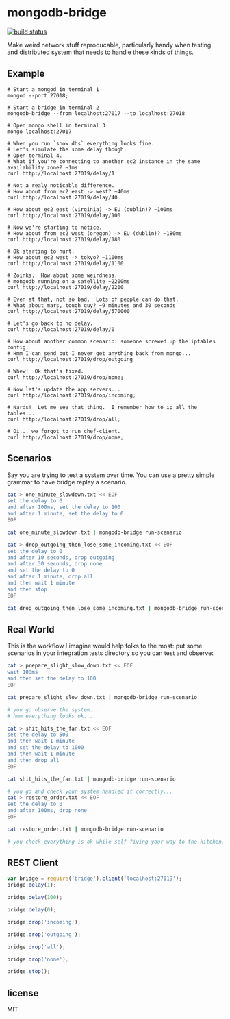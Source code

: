 # mongodb-bridge

[![build status](https://secure.travis-ci.org/imlucas/mongodb-bridge.png)](http://travis-ci.org/imlucas/mongodb-bridge)

Make weird network stuff reproducable, particularly handy when testing
and distributed system that needs to handle these kinds of things.

## Example

```
# Start a mongod in terminal 1
mongod --port 27018;

# Start a bridge in terminal 2
mongodb-bridge --from localhost:27017 --to localhost:27018

# Open mongo shell in terminal 3
mongo localhost:27017

# When you run `show dbs` everything looks fine.
# Let's simulate the some delay though.
# Open terminal 4.
# What if you're connecting to another ec2 instance in the same availability zone? ~1ms
curl http://localhost:27019/delay/1

# Not a realy noticable difference.
# How about from ec2 east -> west? ~40ms
curl http://localhost:27019/delay/40

# How about ec2 east (virginia) -> EU (dublin)? ~100ms
curl http://localhost:27019/delay/100

# Now we're starting to notice.
# How about from ec2 west (oregon) -> EU (dublin)? ~180ms
curl http://localhost:27019/delay/180

# Ok starting to hurt.
# How about ec2 west -> tokyo? ~1100ms
curl http://localhost:27019/delay/1100

# Zoinks.  How about some weirdness.
# mongodb running on a satellite ~2200ms
curl http://localhost:27019/delay/2200

# Even at that, not so bad.  Lots of people can do that.
# What about mars, tough guy? ~9 minutes and 30 seconds
curl http://localhost:27019/delay/570000

# Let's go back to no delay.
curl http://localhost:27019/delay/0

# How about another common scenario: someone screwed up the iptables config.
# Hmm I can send but I never get anything back from mongo...
curl http://localhost:27019/drop/outgoing

# Whew!  Ok that's fixed.
curl http://localhost:27019/drop/none;

# Now let's update the app servers...
curl http://localhost:27019/drop/incoming;

# Nards!  Let me see that thing.  I remember how to ip all the tables...
curl http://localhost:27019/drop/all;

# Oi... we forgot to run chef-client.
curl http://localhost:27019/drop/none;
```

## Scenarios

Say you are trying to test a system over time.  You can use a pretty
simple grammar to have bridge replay a scenario.

```bash
cat > one_minute_slowdown.txt << EOF
set the delay to 0
and after 100ms, set the delay to 100
and after 1 minute, set the delay to 0
EOF

cat one_minute_slowdown.txt | mongodb-bridge run-scenario
```

```bash
cat > drop_outgoing_then_lose_some_incoming.txt << EOF
set the delay to 0
and after 10 seconds, drop outgoing
and after 30 seconds, drop none
and set the delay to 0
and after 1 minute, drop all
and then wait 1 minute
and then stop
EOF

cat drop_outgoing_then_lose_some_incoming.txt | mongodb-bridge run-scenario
```

## Real World

This is the workflow I imagine would help folks to the most: put some
scenarios in your integration tests directory so you can test and observe:

```bash
cat > prepare_slight_slow_down.txt << EOF
wait 100ms
and then set the delay to 100
EOF

cat prepare_slight_slow_down.txt | mongodb-bridge run-scenario

# you go observe the system...
# hmm everything looks ok...

cat > shit_hits_the_fan.txt << EOF
set the delay to 500
and then wait 1 minute
and set the delay to 1000
and then wait 1 minute
and then drop all
EOF

cat shit_hits_the_fan.txt | mongodb-bridge run-scenario

# you go and check your system handled it correctly...
cat > restore_order.txt << EOF
set the delay to 0
and after 100ms, drop none
EOF

cat restore_order.txt | mongodb-bridge run-scenario

# you check everything is ok while self-fiving your way to the kitchen.
```

## REST Client

```javascript
var bridge = require('bridge').client('localhost:27019');
bridge.delay(1);

bridge.delay(100);

bridge.delay(0);

bridge.drop('incoming');

bridge.drop('outgoing');

bridge.drop('all');

bridge.drop('none');

bridge.stop();
```

## license

MIT
